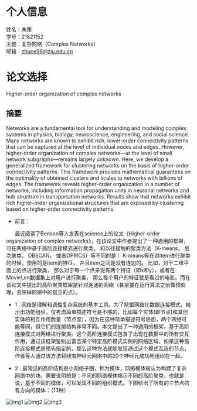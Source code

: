 个人信息
=
姓名：朱策<br>
学号：21821152<br>
主题：复杂网络（Complex Networks）<br>
邮箱：zhuce96@zju.edu.cn<br>

论文选择
=
Higher-order organization of complex networks<br>

摘要
-
Networks are a fundamental tool for understanding and modeling complex systems in physics, biology, neuroscience, engineering, and social science. Many networks are known to exhibit rich, lower-order connectivity patterns that can be captured at the level of individual nodes and edges. However, higher-order organization of complex networks—at the level of small network subgraphs—remains largely unknown. Here, we develop a generalized framework for clustering networks on the basis of higher-order connectivity patterns. This framework provides mathematical guarantees on the optimality of obtained clusters and scales to networks with billions of edges. The framework reveals higher-order organization in a number of networks, including information propagation units in neuronal networks and hub structure in transportation networks. Results show that networks exhibit rich higher-order organizational structures that are exposed by clustering based on higher-order connectivity patterns.

- 前言：

      最近阅读了Benson等人发表在science上的论文《Higher-order organization of complex networks》，在该论文中作者提出了一种通用的框架，可在网络中基于高阶连接模式进行聚类。 和以往接触的聚类方法（K-means， 层次聚类， DBSCAN， 或者OPRICS）等不同的是： K-means等在对item进行聚类的时候，使用的是item的特征， 并且item之间是没有连边的。 比如，对于二维平面上的点进行聚类， 那么对于每一个点来说有两个特征（即x和y），或者在MovieLen数据集上对用户进行聚类， 那么每个用户的特征就是看过的电影。而在该论文中提出的高阶聚类框架是针对连通的网络（甚至要在运行算法之前做预处理，去除掉网络中的孤立的点）。

- 1 . 网络是理解和调控复杂系统的基本工具。为了挖掘网络化数据连接模式，揭示出功能组织，仅考虑简单描述符号是不够的，比如每个实体(即节点)和其他实体的相互作用数量（节点度），因为在这种简单描述符号层面，两个网络可能等同，但它们的连接结构非常不同。本文提出了一种通用的框架，基于高阶连接模式对网络进行聚类。这个高阶连接模式包含了出现在数据中的所有交互作用，通过该框架鉴别出富含某个特定高阶模式实例的网络区域。如果这种高阶连接模式是预先指定的，那么这种方法就能发现通过这个模式互连的节点， 作者等人通过该方法将线虫神经元网络中的20个神经元成功地组织在一起。 

- 2 . 最常见的高阶结构是小网络子图，称为模体，网络模体被认为构建了复杂网络中的块。需要说明的是：不同的网络模体揭示不同的高阶聚类，也就是说，基于不同的模体，可以发现不同的组织模式。下图给出了所有的三节点的有方向的模体：（13种）

![img1](https://img-blog.csdn.net/20160920160734997)
![img2](https://img-blog.csdn.net/20160920160807325)
![img3](https://img-blog.csdn.net/20160920160822872)
